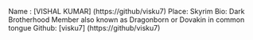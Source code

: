 Name : [VISHAL KUMAR] (https://github/visku7)
Place: Skyrim
Bio: Dark Brotherhood Member also known as Dragonborn or Dovakin in common tongue
Github: [visku7] (https://github/visku7)
